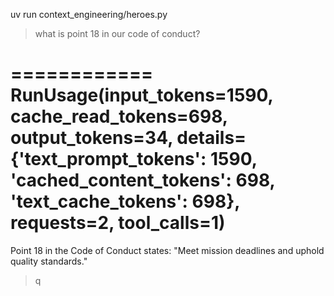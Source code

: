 uv run context_engineering/heroes.py
> what is point 18 in our code of conduct?

============
RunUsage(input_tokens=1590, cache_read_tokens=698, output_tokens=34, details={'text_prompt_tokens': 1590, 'cached_content_tokens': 698, 'text_cache_tokens': 698}, requests=2, tool_calls=1)
============

Point 18 in the Code of Conduct states: "Meet mission deadlines and uphold quality standards."
> q